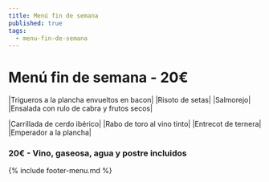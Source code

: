 ```yaml
---
title: Menú fin de semana
published: true
tags:
  - menu-fin-de-semana
---
```


# Menú fin de semana - 20€

|Trigueros a la plancha envueltos en bacon|
|Risoto de setas|
|Salmorejo|
|Ensalada con rulo de cabra y frutos secos|

|Carrillada de cerdo ibérico|
|Rabo de toro al vino tinto|
|Entrecot de ternera|
|Emperador a la plancha|


### 20€ - Vino, gaseosa, agua y postre incluidos


{% include footer-menu.md %}
